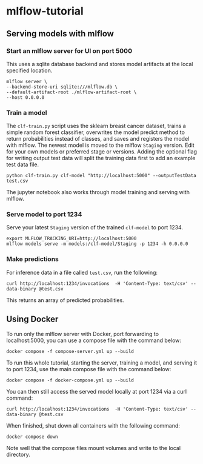 # mlflow-tutorial

## Serving models with mlflow

### Start an mlflow server for UI on port 5000

This uses a sqlite database backend and stores model artifacts
at the local specified location.

```
mlflow server \
--backend-store-uri sqlite:///mlflow.db \
--default-artifact-root ./mlflow-artifact-root \
--host 0.0.0.0
```

### Train a model

The `clf-train.py` script uses the sklearn breast cancer dataset, trains a
simple random forest classifier, overwrites the model predict method to return
probabilities instead of classes, and saves and registers the model with mlflow.
The newest model is moved to the mlflow `Staging` version.
Edit for your own models or preferred stage or versions.
Adding the optional flag for writing output test data will split
the training data first to add an example test data file.

```
python clf-train.py clf-model "http://localhost:5000" --outputTestData test.csv
```

The jupyter notebook also works through model training and serving with mlflow.

### Serve model to port 1234

Serve your latest `Staging` version of the trained `clf-model` to port 1234.

```
export MLFLOW_TRACKING_URI=http://localhost:5000
mlflow models serve -m models:/clf-model/Staging -p 1234 -h 0.0.0.0
```

### Make predictions

For inference data in a file called `test.csv`, run the following:

```
curl http://localhost:1234/invocations  -H 'Content-Type: text/csv' --data-binary @test.csv
```

This returns an array of predicted probabilities.


## Using Docker

To run only the mlflow server with Docker, port forwarding to localhost:5000,
you can use a compose file with the command below:

```
docker compose -f compose-server.yml up --build
```

To run this whole tutorial, starting the server, training a model, and serving
it to port 1234, use the main compose file with the command below:

```
docker compose -f docker-compose.yml up --build
```

You can then still access the served model locally at port 1234 via a curl command:

```
curl http://localhost:1234/invocations  -H 'Content-Type: text/csv' --data-binary @test.csv
```

When finished, shut down all containers with the following command:

```
docker compose down
```

Note well that the compose files mount volumes and write to the local directory.
